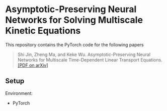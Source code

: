 # Asymptotic-Preserving Neural Networks for Solving Multiscale Kinetic Equations

This repository contains the PyTorch code for the following papers

> Shi Jin, Zheng Ma, and Keke Wu. Asymptotic-Preserving Neural Networks for Multiscale Time-Dependent Linear Transport Equations. [[PDF on arXiv]](https://link.springer.com/article/10.1007/s10915-023-02100-0)  

## Setup

Environment:

- PyTorch
